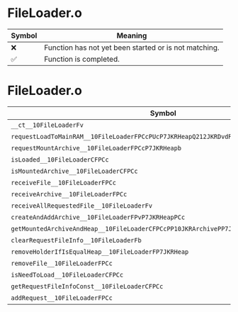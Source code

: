 # FileLoader.o
| Symbol | Meaning 
| ------------- | ------------- 
| :x: | Function has not yet been started or is not matching. 
| :white_check_mark: | Function is completed. 


# FileLoader.o
| Symbol | Decompiled? |
| ------------- | ------------- |
| `__ct__10FileLoaderFv` | :x: |
| `requestLoadToMainRAM__10FileLoaderFPCcPUcP7JKRHeapQ212JKRDvdRipper15EAllocDirectionb` | :x: |
| `requestMountArchive__10FileLoaderFPCcP7JKRHeapb` | :x: |
| `isLoaded__10FileLoaderCFPCc` | :x: |
| `isMountedArchive__10FileLoaderCFPCc` | :x: |
| `receiveFile__10FileLoaderFPCc` | :x: |
| `receiveArchive__10FileLoaderFPCc` | :x: |
| `receiveAllRequestedFile__10FileLoaderFv` | :x: |
| `createAndAddArchive__10FileLoaderFPvP7JKRHeapPCc` | :x: |
| `getMountedArchiveAndHeap__10FileLoaderCFPCcPP10JKRArchivePP7JKRHeap` | :x: |
| `clearRequestFileInfo__10FileLoaderFb` | :x: |
| `removeHolderIfIsEqualHeap__10FileLoaderFP7JKRHeap` | :x: |
| `removeFile__10FileLoaderFPCc` | :x: |
| `isNeedToLoad__10FileLoaderCFPCc` | :x: |
| `getRequestFileInfoConst__10FileLoaderCFPCc` | :x: |
| `addRequest__10FileLoaderFPCc` | :x: |
